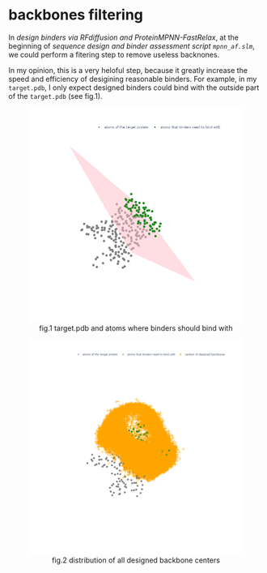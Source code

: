 # backbones filtering


In *design binders via RFdiffusion and ProteinMPNN-FastRelax*, at the beginning of *sequence design and binder assessment script `mpnn_af.slm`*, we could perform a fitering step to remove useless backnones.

In my opinion, this is a very heloful step, because it greatly increase the speed and efficiency of desigining reasonable binders. For example, in my `target.pdb`, I only expect designed binders could bind with the outside part of the `target.pdb` (see fig.1).


<center>
  <figure>
    <img src=".\bioIMG\CB.png" alt=" " width="600">
    <figcaption>fig.1 target.pdb and atoms where binders should bind with</figcaption>
  </figure>
</center>





<center>
  <figure>
    <img src=".\bioIMG\vis_bbs.png" alt=" " width="600">
    <figcaption>fig.2 distribution of all designed backbone centers</figcaption>
  </figure>
</center>

